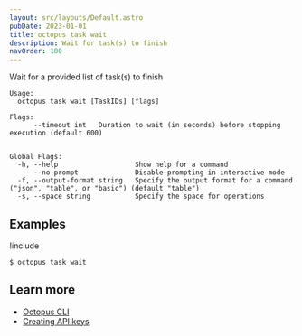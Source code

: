 ```yaml
---
layout: src/layouts/Default.astro
pubDate: 2023-01-01
title: octopus task wait
description: Wait for task(s) to finish
navOrder: 100
---
```


Wait for a provided list of task(s) to finish


```
Usage:
  octopus task wait [TaskIDs] [flags]

Flags:
      --timeout int   Duration to wait (in seconds) before stopping execution (default 600)


Global Flags:
  -h, --help                   Show help for a command
      --no-prompt              Disable prompting in interactive mode
  -f, --output-format string   Specify the output format for a command ("json", "table", or "basic") (default "table")
  -s, --space string           Specify the space for operations

```

## Examples

!include <samples-instance>


```
$ octopus task wait

```

## Learn more

- [Octopus CLI](/docs/octopus-rest-api/cli/index.md)
- [Creating API keys](/docs/octopus-rest-api/how-to-create-an-api-key.md)